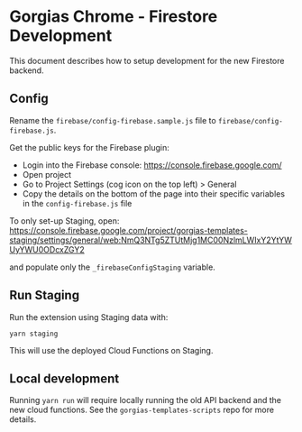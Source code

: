 Gorgias Chrome - Firestore Development
======================================

This document describes how to setup development for the new Firestore backend.

## Config

Rename the `firebase/config-firebase.sample.js` file to `firebase/config-firebase.js`.

Get the public keys for the Firebase plugin:
- Login into the Firebase console: https://console.firebase.google.com/
- Open project
- Go to Project Settings (cog icon on the top left) > General
- Copy the details on the bottom of the page into their specific variables in the `config-firebase.js` file

To only set-up Staging, open:
https://console.firebase.google.com/project/gorgias-templates-staging/settings/general/web:NmQ3NTg5ZTUtMjg1MC00NzlmLWIxY2YtYWUyYWU0ODcxZGY2

and populate only the `_firebaseConfigStaging` variable.


## Run Staging

Run the extension using Staging data with:

```
yarn staging
```

This will use the deployed Cloud Functions on Staging.


## Local development

Running `yarn run` will require locally running the old API backend and the new cloud functions. See the `gorgias-templates-scripts` repo for more details.

